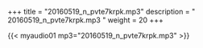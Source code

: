 +++
title = "20160519_n_pvte7krpk.mp3"
description = " 20160519_n_pvte7krpk.mp3 "
weight = 20
+++

{{< myaudio01 mp3="20160519_n_pvte7krpk.mp3" >}}

